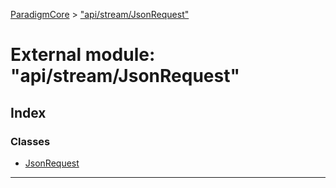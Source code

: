 [ParadigmCore](../README.md) > ["api/stream/JsonRequest"](../modules/_api_stream_jsonrequest_.md)

# External module: "api/stream/JsonRequest"

## Index

### Classes

* [JsonRequest](../classes/_api_stream_jsonrequest_.jsonrequest.md)

---

